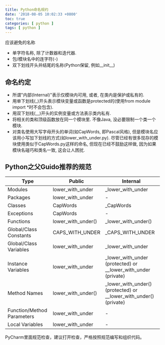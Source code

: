 ```yaml
---
title: Python命名规约
date: '2018-08-05 10:02:33 +0800'
toc: true
categories: [ python ]
tags: [ python ]
---
```


应该避免的名称

* 单字符名称, 除了计数器和迭代器.
* 包/模块名中的连字符(-)
* 双下划线开头并结尾的名称(Python保留, 例如__init__)

<!-- more -->

## 命名约定

* 所谓"内部(Internal)"表示仅模块内可用, 或者, 在类内是保护或私有的.
* 用单下划线(_)开头表示模块变量或函数是protected的(使用from module import *时不会包含).
* 用双下划线(__)开头的实例变量或方法表示类内私有.
* 将相关的类和顶级函数放在同一个模块里. 不像Java, 没必要限制一个类一个模块.
* 对类名使用大写字母开头的单词(如CapWords, 即Pascal风格), 但是模块名应该用小写加下划线的方式(如lower_with_under.py).
  尽管已经有很多现存的模块使用类似于CapWords.py这样的命名, 但现在已经不鼓励这样做, 因为如果模块名碰巧和类名一致, 这会让人困扰.

## Python之父Guido推荐的规范

 Type                       | Public             | Internal                                                          
----------------------------|--------------------|-------------------------------------------------------------------
 Modules                    | lower_with_under   | _lower_with_under                                                 
 Packages                   | lower_with_under   | -                                                                 
 Classes                    | CapWords           | _CapWords                                                         
 Exceptions                 | CapWords           | -                                                                 
 Functions                  | lower_with_under() | _lower_with_under()                                               
 Global/Class Constants     | CAPS_WITH_UNDER    | _CAPS_WITH_UNDER                                                  
 Global/Class Variables     | lower_with_under   | _lower_with_under                                                 
 Instance Variables         | lower_with_under   | _lower_with_under (protected) or __lower_with_under (private)     
 Method Names               | lower_with_under() | _lower_with_under() (protected) or __lower_with_under() (private) 
 Function/Method Parameters | lower_with_under   | -                                                                 
 Local Variables            | lower_with_under   | -                                                                 

PyCharm里面规范检查，建议打开检查，严格按照规范编写和组织代码。
